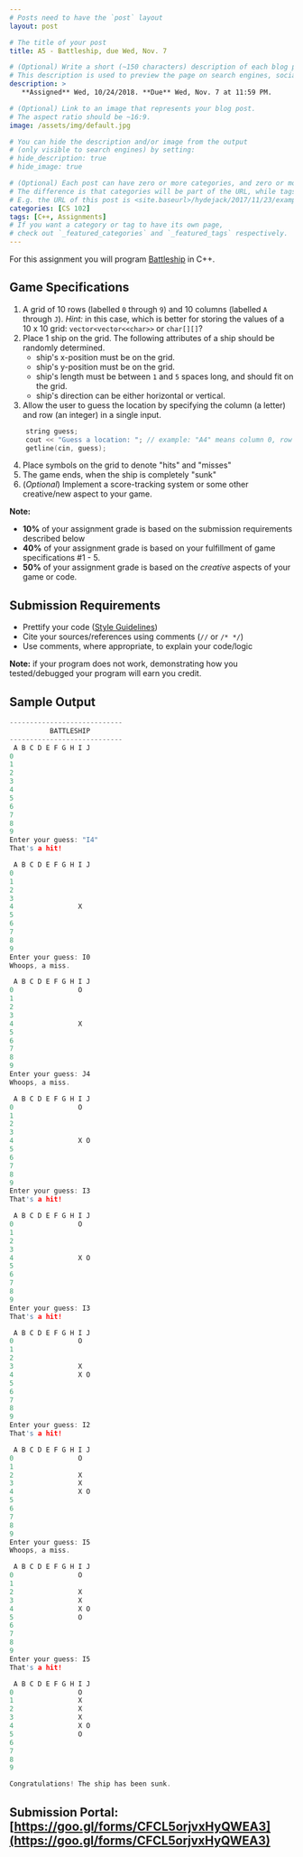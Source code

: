 ```yaml
---
# Posts need to have the `post` layout
layout: post

# The title of your post
title: A5 - Battleship, due Wed, Nov. 7

# (Optional) Write a short (~150 characters) description of each blog post.
# This description is used to preview the page on search engines, social media, etc.
description: >
   **Assigned** Wed, 10/24/2018. **Due** Wed, Nov. 7 at 11:59 PM.

# (Optional) Link to an image that represents your blog post.
# The aspect ratio should be ~16:9.
image: /assets/img/default.jpg

# You can hide the description and/or image from the output
# (only visible to search engines) by setting:
# hide_description: true
# hide_image: true

# (Optional) Each post can have zero or more categories, and zero or more tags.
# The difference is that categories will be part of the URL, while tags will not.
# E.g. the URL of this post is <site.baseurl>/hydejack/2017/11/23/example-content/
categories: [CS 102]
tags: [C++, Assignments]
# If you want a category or tag to have its own page,
# check out `_featured_categories` and `_featured_tags` respectively.
---
```


For this assignment you will program [Battleship](https://en.wikipedia.org/wiki/Battleship_(game)) in C++. 

## Game Specifications
1. A grid of 10 rows (labelled `0` through `9`) and 10 columns (labelled `A` through `J`). *Hint:* in this case, which is better for storing the values of a 10 x 10 grid: `vector<vector<<char>>` or `char[][]`?
2. Place 1 ship on the grid. The following attributes of a ship should be randomly determined.
	- ship's x-position must be on the grid.
	- ship's y-position must be on the grid.
	- ship's length must be between `1` and `5` spaces long, and should fit on the grid.
	- ship's direction can be either horizontal or vertical.
3. Allow the user to guess the location by specifying the column (a letter) and row (an integer) in a single input.
```cpp
	string guess;
	cout << "Guess a location: "; // example: "A4" means column 0, row 4.
	getline(cin, guess);
```
4. Place symbols on the grid to denote "hits" and "misses"
5. The game ends, when the ship is completely "sunk"
6. (*Optional*) Implement a score-tracking system or some other creative/new aspect to your game.

**Note:** 
- **10%** of your assignment grade is based on the submission requirements described below
- **40%** of your assignment grade is based on your fulfillment of game specifications #1 - 5.
- **50%** of your assignment grade is based on the *creative* aspects of your game or code.

## Submission Requirements
- Prettify your code ([Style Guidelines](https://ramnauth.github.io/cs%20102/2018/09/26/style/))
- Cite your sources/references using comments (`//` or `/* */`)
- Use comments, where appropriate, to explain your code/logic

**Note:** if your program does not work, demonstrating how you tested/debugged your program will earn you credit.

## Sample Output
```cpp
----------------------------
          BATTLESHIP
----------------------------
 A B C D E F G H I J
0
1                
2                
3                
4                
5
6
7
8
9
Enter your guess: "I4"
That's a hit!

 A B C D E F G H I J
0
1                
2                
3                
4                X
5
6
7
8
9
Enter your guess: I0
Whoops, a miss.

 A B C D E F G H I J
0                O
1                
2                
3                
4                X
5
6
7
8
9
Enter your guess: J4
Whoops, a miss.

 A B C D E F G H I J
0                O
1                
2                
3                
4                X O
5
6
7
8
9
Enter your guess: I3
That's a hit!

 A B C D E F G H I J
0                O
1                
2                
3                
4                X O
5
6
7
8
9
Enter your guess: I3
That's a hit!

 A B C D E F G H I J
0                O
1                
2                
3                X
4                X O
5
6
7
8
9
Enter your guess: I2
That's a hit!

 A B C D E F G H I J
0                O
1                
2                X
3                X
4                X O
5
6
7
8
9
Enter your guess: I5
Whoops, a miss.

 A B C D E F G H I J
0                O
1                
2                X
3                X
4                X O
5                O
6
7
8
9
Enter your guess: I5
That's a hit!

 A B C D E F G H I J
0                O
1                X
2                X
3                X
4                X O
5                O
6
7
8
9

Congratulations! The ship has been sunk.
```

## Submission Portal: [https://goo.gl/forms/CFCL5orjvxHyQWEA3](https://goo.gl/forms/CFCL5orjvxHyQWEA3)
